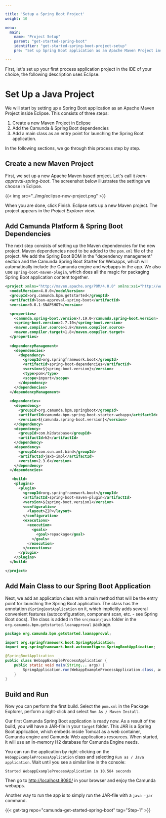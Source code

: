 ```yaml
---

title: 'Setup a Spring Boot Project'
weight: 10

menu:
  main:
    name: "Project Setup"
    parent: "get-started-spring-boot"
    identifier: "get-started-spring-boot-project-setup"
    pre: "Set up Spring Boot application as an Apache Maven Project inside Eclipse."

---
```


First, let's set up your first process application project in the IDE of your choice, the following description uses Eclipse.

# Set Up a Java Project

We will start by setting up a Spring Boot application as an Apache Maven Project inside Eclipse. This consists of three steps:

1. Create a new Maven Project in Eclipse
2. Add the Camunda & Spring Boot dependencies
3. Add a main class as an entry point for launching the Spring Boot application.

In the following sections, we go through this process step by step.

## Create a new Maven Project

First, we set up a new Apache Maven based project. Let's call it *loan-approval-spring-boot*. The screenshot below illustrates the settings we choose in Eclipse.

{{< img src="../img/eclipse-new-project.png" >}}

When you are done, click Finish. Eclipse sets up a new Maven project. The project appears in the *Project Explorer* view.

## Add Camunda Platform & Spring Boot Dependencies

The next step consists of setting up the Maven dependencies for the new project. Maven dependencies need to be added to the `pom.xml` file of the project.
We add the Spring Boot BOM in the "dependency management" section and the Camunda Spring Boot Starter for Webapps, which will automatically include the Camunda engine and webapps in the app.
We also use `spring-boot-maven-plugin`, which does all the magic for packaging Spring Boot application content together.

```xml
<project xmlns="http://maven.apache.org/POM/4.0.0" xmlns:xsi="http://www.w3.org/2001/XMLSchema-instance" xsi:schemaLocation="http://maven.apache.org/POM/4.0.0 http://maven.apache.org/xsd/maven-4.0.0.xsd">
  <modelVersion>4.0.0</modelVersion>
  <groupId>org.camunda.bpm.getstarted</groupId>
  <artifactId>loan-approval-spring-boot</artifactId>
  <version>0.0.1-SNAPSHOT</version>

  <properties>
    <camunda.spring-boot.version>7.19.0</camunda.spring-boot.version>
    <spring-boot.version>2.7.10</spring-boot.version>
    <maven.compiler.source>1.8</maven.compiler.source>
    <maven.compiler.target>1.8</maven.compiler.target>
  </properties>
  
  <dependencyManagement>
    <dependencies>
      <dependency>
        <groupId>org.springframework.boot</groupId>
        <artifactId>spring-boot-dependencies</artifactId>
        <version>${spring-boot.version}</version>
        <type>pom</type>
        <scope>import</scope>
      </dependency>
    </dependencies>
  </dependencyManagement>
  
  <dependencies>
    <dependency>
      <groupId>org.camunda.bpm.springboot</groupId>
      <artifactId>camunda-bpm-spring-boot-starter-webapp</artifactId>
      <version>${camunda.spring-boot.version}</version>
    </dependency>
    <dependency>
      <groupId>com.h2database</groupId>
      <artifactId>h2</artifactId>
    </dependency>
    <dependency>
      <groupId>com.sun.xml.bind</groupId>
      <artifactId>jaxb-impl</artifactId>
      <version>2.3.6</version>
    </dependency>
  </dependencies>

   <build>
    <plugins>
      <plugin>
        <groupId>org.springframework.boot</groupId>
        <artifactId>spring-boot-maven-plugin</artifactId>
        <version>${spring-boot.version}</version>
        <configuration>
          <layout>ZIP</layout>
        </configuration>
        <executions>
          <execution>
            <goals>
              <goal>repackage</goal>
            </goals>
          </execution>
        </executions>
      </plugin>
    </plugins>
  </build>

</project>
```

## Add Main Class to our Spring Boot Application

Next, we add an application class with a main method that will be the entry point for launching the Spring Boot application. The class has the annotation `@SpringBootApplication` on it,
which implicitly adds several convenient features (autoconfiguration, component scan, etc. - see Spring Boot docs).
The class is added in the `src/main/java` folder in the `org.camunda.bpm.getstarted.loanapproval` package.

```java
package org.camunda.bpm.getstarted.loanapproval;

import org.springframework.boot.SpringApplication;
import org.springframework.boot.autoconfigure.SpringBootApplication;

@SpringBootApplication
public class WebappExampleProcessApplication {
	public static void main(String... args) {
		SpringApplication.run(WebappExampleProcessApplication.class, args);
	}
}
```

## Build and Run

Now you can perform the first build. Select the `pom.xml` in the Package Explorer, perform a right-click and select `Run As / Maven Install`.

Our first Camunda Spring Boot application is ready now. As a result of the build, you will have a JAR-file in your `target` folder. This JAR is a Spring Boot application,
which embeds inside Tomcat as a web container, Camunda engine and Camunda Web applications resources.
When started, it will use an in-memory H2 database for Camunda Engine needs.

You can run the application by right-clicking on the `WebappExampleProcessApplication` class and selecting `Run as / Java application`.
Wait until you see a similar line in the console:
```text
Started WebappExampleProcessApplication in 10.584 seconds
```
Then go to [http://localhost:8080/](http://localhost:8080/) in your browser and enjoy the Camunda webapps.

Another way to run the app is to simply run the JAR-file with a `java -jar` command.

{{< get-tag repo="camunda-get-started-spring-boot" tag="Step-1" >}}
